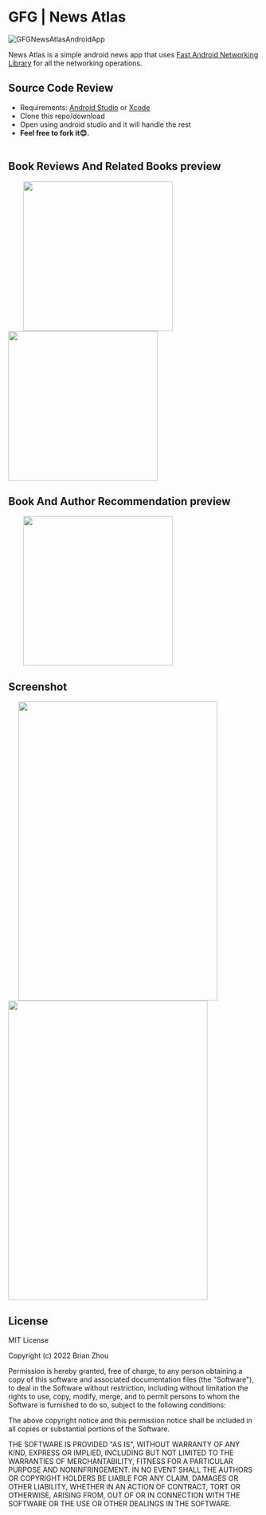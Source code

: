 # GFG | News Atlas

![GFGNewsAtlasAndroidApp](https://user-images.githubusercontent.com/39838697/151662694-5434a2e4-3b60-4b18-8197-8bf7dc49e249.gif)

News Atlas is a simple android news app that uses [Fast Android Networking Library](https://github.com/amitshekhariitbhu/Fast-Android-Networking) for all the networking operations.

## Source Code Review
* Requirements: [Android Studio](https://developer.android.com/studio/) or [Xcode](https://developer.apple.com/xcode/)<br />
* Clone this repo/download 
* Open using android studio and it will handle the rest
* **Feel free to fork it😊.**<br /><br />


## Book Reviews And Related Books preview                                                 
<img hspace="30" src="https://media.giphy.com/media/WQZ2hd3PzIhY33snPr/giphy.gif" width="300"><img src="https://media.giphy.com/media/SWXMb7YEjUfXGedrIY/giphy.gif" width="300">


## Book And Author Recommendation preview                                               
<img hspace="30" src="https://media.giphy.com/media/Vd7Y3iyXkHJwKmEB0Q/giphy.gif" width="300">

## Screenshot
<img   hspace="20" src="https://user-images.githubusercontent.com/39838697/69763315-18004600-116d-11ea-9413-1a75990a8825.jpg" width="400" height="600"/><img src="https://user-images.githubusercontent.com/39838697/69763351-32d2ba80-116d-11ea-9397-90bbf4831f60.jpg" width="400" height="600"/>

## License
MIT License

Copyright (c) 2022 Brian Zhou

Permission is hereby granted, free of charge, to any person obtaining a copy
of this software and associated documentation files (the "Software"), to deal
in the Software without restriction, including without limitation the rights
to use, copy, modify, merge, and to permit persons to whom the Software is
furnished to do so, subject to the following conditions:

The above copyright notice and this permission notice shall be included in all
copies or substantial portions of the Software.

THE SOFTWARE IS PROVIDED "AS IS", WITHOUT WARRANTY OF ANY KIND, EXPRESS OR
IMPLIED, INCLUDING BUT NOT LIMITED TO THE WARRANTIES OF MERCHANTABILITY,
FITNESS FOR A PARTICULAR PURPOSE AND NONINFRINGEMENT. IN NO EVENT SHALL THE
AUTHORS OR COPYRIGHT HOLDERS BE LIABLE FOR ANY CLAIM, DAMAGES OR OTHER
LIABILITY, WHETHER IN AN ACTION OF CONTRACT, TORT OR OTHERWISE, ARISING FROM,
OUT OF OR IN CONNECTION WITH THE SOFTWARE OR THE USE OR OTHER DEALINGS IN THE
SOFTWARE.
